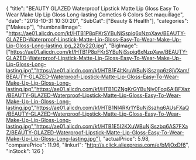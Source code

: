 {
	"title": "BEAUTY GLAZED Waterproof Lipstick Matte Lip Gloss Easy To Wear Make Up Lip Gloss Long-lasting Cometics 6 Colors Set maquillage",
	"date": "2018-10-31 10:30:20",
	"SubCat": ["Beauty & Health"],
	"categories": ["Makeup"],
	"thumbnailImage": "https://ae01.alicdn.com/kf/HTB1P8pFKrSYBuNjSspiq6xNzpXaw/BEAUTY-GLAZED-Waterproof-Lipstick-Matte-Lip-Gloss-Easy-To-Wear-Make-Up-Lip-Gloss-Long-lasting.jpg_220x220.jpg",
	"BigImage": ["https://ae01.alicdn.com/kf/HTB1P8pFKrSYBuNjSspiq6xNzpXaw/BEAUTY-GLAZED-Waterproof-Lipstick-Matte-Lip-Gloss-Easy-To-Wear-Make-Up-Lip-Gloss-Long-lasting.jpg","https://ae01.alicdn.com/kf/HTB1F4ltKruWBuNjSszgq6z8jVXam/BEAUTY-GLAZED-Waterproof-Lipstick-Matte-Lip-Gloss-Easy-To-Wear-Make-Up-Lip-Gloss-Long-lasting.jpg","https://ae01.alicdn.com/kf/HTB1CZNgKrGYBuNjy0Foq6AiBFXaz/BEAUTY-GLAZED-Waterproof-Lipstick-Matte-Lip-Gloss-Easy-To-Wear-Make-Up-Lip-Gloss-Long-lasting.jpg","https://ae01.alicdn.com/kf/HTB1NI4RKr1YBuNjSszhq6AUsFXaQ/BEAUTY-GLAZED-Waterproof-Lipstick-Matte-Lip-Gloss-Easy-To-Wear-Make-Up-Lip-Gloss-Long-lasting.jpg","https://ae01.alicdn.com/kf/HTB1E5I2KXuWBuNjSszbq6AS7FXaZ/BEAUTY-GLAZED-Waterproof-Lipstick-Matte-Lip-Gloss-Easy-To-Wear-Make-Up-Lip-Gloss-Long-lasting.jpg"],
	"actualPrice": 5.98,
	"comparePrice": 11.96,
	"linkurl": "http://s.click.aliexpress.com/e/bMjOxDf6",
	"inStock": 126
}
